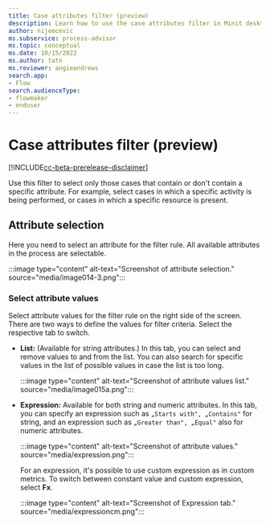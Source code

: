 ```yaml
---
title: Case attributes filter (preview)
description: Learn how to use the case attributes filter in Minit desktop application in process advisor.
author: nijemcevic
ms.subservice: process-advisor
ms.topic: conceptual
ms.date: 10/15/2022
ms.author: tatn
ms.reviewer: angieandrews
search.app:
- Flow
search.audienceType:
- flowmaker
- enduser
---
```


# Case attributes filter (preview)

[!INCLUDE[cc-beta-prerelease-disclaimer](../includes/cc-beta-prerelease-disclaimer.md)]

Use this filter to select only those cases that contain or don't contain a specific attribute. For example, select cases in which a specific activity is being performed, or cases in which a specific resource is present.

## Attribute selection

Here you need to select an attribute for the filter rule. All available attributes in the process are selectable.

:::image type="content" alt-text="Screenshot of attribute selection." source="media/image014-3.png":::

### Select attribute values

Select attribute values for the filter rule on the right side of the screen. There are two ways to define the values for filter criteria. Select the respective tab to switch.

- **List:** (Available for string attributes.) In this tab, you can select and remove values to and from the list. You can also search for specific values in the list of possible values in case the list is too long.

   :::image type="content" alt-text="Screenshot of attribute values list." source="media/image015a.png":::

- **Expression:** Available for both string and numeric attributes. In this tab, you can specify an expression such as `„Starts with", „Contains"` for string, and an expression such as `„Greater than", „Equal"` also for numeric attributes.

   :::image type="content" alt-text="Screenshot of attribute values." source="media/expression.png":::

   For an expression, it's possible to use custom expression as in custom metrics. To switch between constant value and custom expression, select **Fx**.

   :::image type="content" alt-text="Screenshot of Expression tab." source="media/expressioncm.png":::


